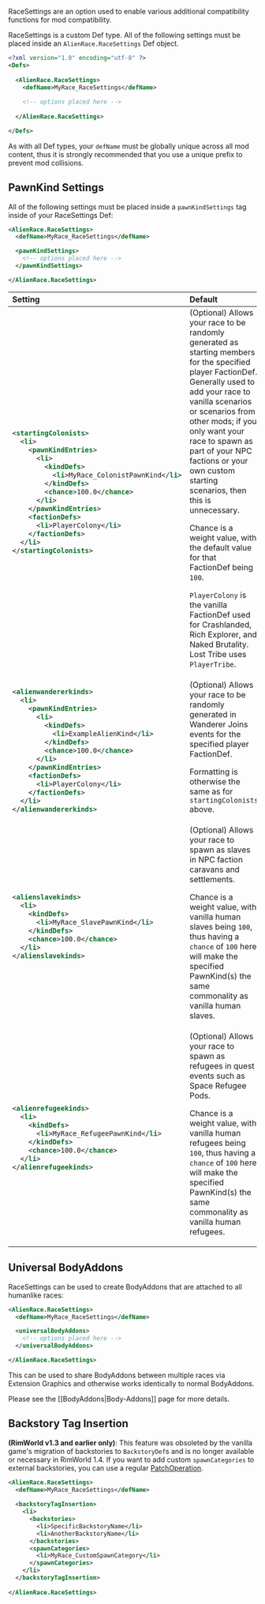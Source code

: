 RaceSettings are an option used to enable various additional compatibility functions for mod compatibility.

RaceSettings is a custom Def type. All of the following settings must be placed inside an ```AlienRace.RaceSettings``` Def object.

```xml
<?xml version="1.0" encoding="utf-8" ?>
<Defs>
  
  <AlienRace.RaceSettings>
    <defName>MyRace_RaceSettings</defName>
    
    <!-- options placed here -->
    
  </AlienRace.RaceSettings>

</Defs>
```

As with all Def types, your ```defName``` must be globally unique across all mod content, thus it is strongly recommended that you use a unique prefix to prevent mod collisions.

## PawnKind Settings

All of the following settings must be placed inside a ```pawnKindSettings``` tag inside of your RaceSettings Def:

```xml
<AlienRace.RaceSettings>
  <defName>MyRace_RaceSettings</defName>

  <pawnKindSettings>
    <!-- options placed here -->
  </pawnKindSettings>

</AlienRace.RaceSettings>
```

<table>
<thead>
<tr><th align="left">Setting</th><th align="left">Default</th><th align="left">Description</th></tr>
</thead>
<tbody>

<tr><td>

```xml
<startingColonists>
  <li>
    <pawnKindEntries>
      <li>
        <kindDefs>
          <li>MyRace_ColonistPawnKind</li>
        </kindDefs>
        <chance>100.0</chance>
      </li>
    </pawnKindEntries>
    <factionDefs>
      <li>PlayerColony</li> 
    </factionDefs>
  </li>
</startingColonists>
```
</td><td>
(Optional) Allows your race to be randomly generated as starting members for the specified
player FactionDef. Generally used to add your race to vanilla scenarios or scenarios from other
mods; if you only want your race to spawn as part of your NPC factions or your own custom
starting scenarios, then this is unnecessary.

Chance is a weight value, with the default value for that FactionDef being <code>100</code>.

```PlayerColony``` is the vanilla FactionDef used for Crashlanded, Rich Explorer,
and Naked Brutality. Lost Tribe uses ```PlayerTribe```.
</td></tr>
<tr><td>

```xml
<alienwandererkinds>
  <li>
    <pawnKindEntries>
      <li>
        <kindDefs>
          <li>ExampleAlienKind</li>
        </kindDefs>
        <chance>100.0</chance>
      </li>
    </pawnKindEntries>
    <factionDefs>
      <li>PlayerColony</li> 
    </factionDefs>
  </li>
</alienwandererkinds>
```
</td><td>
(Optional) Allows your race to be randomly generated in Wanderer Joins events
for the specified player FactionDef.

Formatting is otherwise the same as for <code>startingColonists</code> above.
</td></tr>
<tr><td>

```xml
<alienslavekinds>
  <li>
    <kindDefs>
      <li>MyRace_SlavePawnKind</li>
    </kindDefs>
    <chance>100.0</chance>
  </li>
</alienslavekinds>
```
</td><td>
(Optional) Allows your race to spawn as slaves in NPC faction caravans and settlements.

Chance is a weight value, with vanilla human slaves being <code>100</code>, thus having
a <code>chance</code> of <code>100</code> here will make the specified PawnKind(s)
the same commonality as vanilla human slaves.
</td></tr>
<tr><td>

```xml
<alienrefugeekinds>
  <li>
    <kindDefs>
      <li>MyRace_RefugeePawnKind</li>
    </kindDefs>
    <chance>100.0</chance>
  </li>
</alienrefugeekinds>
```
</td><td>
(Optional) Allows your race to spawn as refugees in quest events such as Space Refugee Pods.

Chance is a weight value, with vanilla human refugees being <code>100</code>, thus having
a <code>chance</code> of <code>100</code> here will make the specified PawnKind(s)
the same commonality as vanilla human refugees.
</td></tr>

</tbody>
</table>

## Universal BodyAddons

RaceSettings can be used to create BodyAddons that are attached to all humanlike races:

```xml
<AlienRace.RaceSettings>
  <defName>MyRace_RaceSettings</defName>

  <universalBodyAddons>
    <!-- options placed here -->
  </universalBodyAddons>

</AlienRace.RaceSettings>
```

This can be used to share BodyAddons between multiple races via Extension Graphics
and otherwise works identically to normal BodyAddons.

Please see the [[BodyAddons|Body-Addons]] page for more details.

## Backstory Tag Insertion

**(RimWorld v1.3 and earlier only)**: This feature was obsoleted by the vanilla game's migration
of backstories to ```BackstoryDef```s and is no longer available or necessary in RimWorld 1.4.
If you want to add custom ```spawnCategories``` to external backstories, you can use a regular
[PatchOperation](https://rimworldwiki.com/wiki/Modding_Tutorials/PatchOperations).

```xml
<AlienRace.RaceSettings>
  <defName>MyRace_RaceSettings</defName>
  
  <backstoryTagInsertion>
    <li>
      <backstories>
        <li>SpecificBackstoryName</li>
        <li>AnotherBackstoryName</li>
      </backstories>
      <spawnCategories>
        <li>MyRace_CustomSpawnCategory</li>
      </spawnCategories>
    </li>
  </backstoryTagInsertion>
  
</AlienRace.RaceSettings>
```